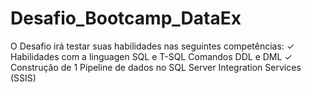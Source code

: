 # Desafio_Bootcamp_DataEx
 O Desafio irá testar suas habilidades nas seguintes competências: ✓ Habilidades com a linguagen SQL e T-SQL Comandos DDL e DML  ✓ Construção de 1 Pipeline de dados no SQL Server Integration Services (SSIS) 
